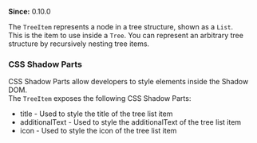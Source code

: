 **Since:** 0.10.0

The `TreeItem` represents a node in a tree structure, shown as a `List`.  
This is the item to use inside a `Tree`. You can represent an arbitrary tree structure by recursively nesting tree items.

### CSS Shadow Parts

<ui5-link target="_blank" href="https://developer.mozilla.org/en-US/docs/Web/CSS/::part">CSS Shadow Parts</ui5-link> allow developers to style elements inside the Shadow DOM.  
The `TreeItem` exposes the following CSS Shadow Parts:

- title - Used to style the title of the tree list item
- additionalText - Used to style the additionalText of the tree list item
- icon - Used to style the icon of the tree list item
